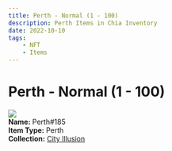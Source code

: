 ```yaml
---
title: Perth - Normal (1 - 100)
description: Perth Items in Chia Inventory
date: 2022-10-10
tags:
    - NFT
    - Items
---
```


# Perth - Normal (1 - 100)
<div class="item_thumbnail">
<img loading="lazy" src="https://4epd2iw6q4vwrlhdsvyya57e2gewy22wv7ibbnkkyfy6mqk3.arweave.net/4R49It6HK2is45VxgHfk-0Ylsa1av0B-C1SsFx5kFbI"><br/>
<div><strong>Name:</strong> Perth#185</div>
<div><strong>Item Type:</strong> Perth</div>
<div><strong>Collection:</strong> <a href="https://www.spacescan.io/xch/nft/collection/col1lend2dcn558km4wcwta4xnkfv3xpcmlp9kyt0m909emvfxechlyqdl5ndg">City Illusion</a></div>
</div>

